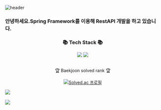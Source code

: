 ![header](https://capsule-render.vercel.app/api?type=wave&color=auto&height=300&section=header&text=Dongwoongkim%20github.&fontSize=70)
### 안녕하세요.Spring Framework를 이용해 RestAPI 개발을 하고 있습니다. 
<div align=center>
	<h3>📚 Tech Stack 📚</h3>
</div>
<div align="center">
	<img src="https://img.shields.io/badge/Java-007396?style=flat&logo=Conda-Forge&logoColor=white" />
	<img src="https://img.shields.io/badge/Spring-6DB33F?style=flat&logo=Spring&logoColor=white" />
	<br>
</div>
<br>
<div align=center>
	<p>🏆 Baekjoon solved rank 🏆</p>

[![Solved.ac 프로필](http://mazassumnida.wtf/api/v2/generate_badge?boj=kdo6301)](https://solved.ac/kdo6301)
	
</div>

<img src="https://github-readme-stats.vercel.app/api/top-langs/?username=Dongwoongkim&layout=compact"><br><br>
<img src="https://github-readme-stats.vercel.app/api?username=Dongwoongkim&show_icons=true">
